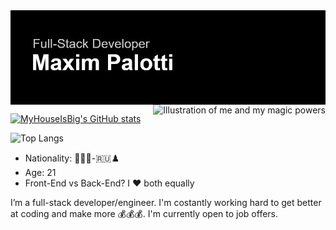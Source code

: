 <img align="center" src="./reheader.png" alt="Full-Stack Developer Maxim Palotti" />
<img align="right" src="https://i.imgur.com/XwyDbnQ.gif" alt="Illustration of me and my magic powers" />

[![MyHouseIsBig's GitHub stats](https://github-readme-stats.vercel.app/api?username=MyHouseIsBig&show_icons=true&theme=dark#gh-dark-mode-only)](https://github.com/anuraghazra/github-readme-stats)

![Top Langs](https://github-readme-stats.vercel.app/api/top-langs/?username=MyHouseIsBig&layout=compact&theme=dark#gh-dark-mode-only)

- Nationality: 🍕🇮🇹-🇷🇺♟️ 
- Age: 21
- Front-End vs Back-End? I ♥️ both equally

I’m a full-stack developer/engineer. 
I'm costantly working hard to get better at coding and make more 💰💰💰. 
I'm currently open to job offers. 
